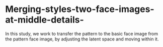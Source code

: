 # Merging-styles-two-face-images-at-middle-details-
In this study, we work to transfer the pattern to the basic face image from the pattern face image, by adjusting the latent space and moving within it.
